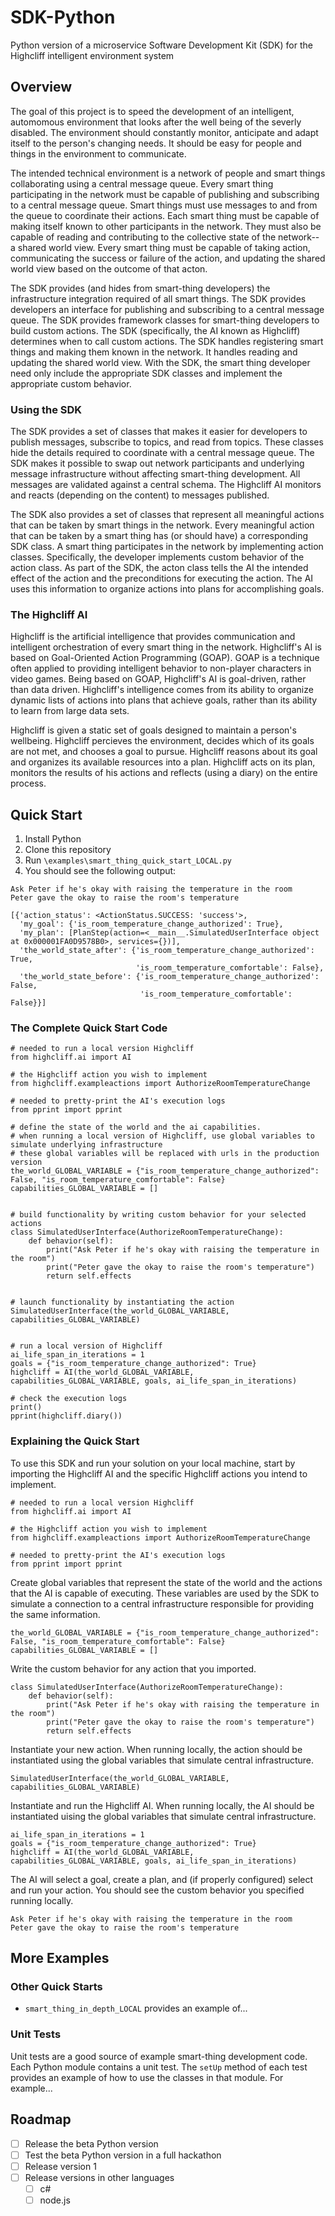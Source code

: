 # SDK-Python
Python version of a microservice Software Development Kit (SDK) for the Highcliff intelligent environment system

## Overview

The goal of this project is to speed the development of an intelligent, automomous environment that looks after the well being of the severly disabled. The environment should constantly monitor, anticipate and adapt itself to the person's changing needs. It should be easy for people and things in the environment to communicate.

The intended technical environment is a network of people and smart things collaborating using a central message queue. Every smart thing participating in the network must be capable of publishing and subscribing to a central message queue. Smart things must use messages to and from the queue to coordinate their actions. Each smart thing must be capable of making itself known to other participants in the network. They must also be capable of reading and contributing to the collective state of the network-- a shared world view. Every smart thing must be capable of taking action, communicating the success or failure of the action, and updating the shared world view based on the outcome of that acton.

The SDK provides (and hides from smart-thing developers) the infrastructure integration required of all smart things. The SDK provides developers an interface for publishing and subscribing to a central message queue. The SDK provides framework classes for smart-thing developers to build custom actions. The SDK (specifically, the AI known as Highcliff) determines when to call custom actions. The SDK handles registering smart things and making them known in the network. It handles reading and updating the shared world view. With the SDK, the smart thing developer need only include the appropriate SDK classes and implement the appropriate custom behavior.

### Using the SDK
The SDK provides a set of classes that makes it easier for developers to publish messages, subscribe to topics, and read from topics. These classes hide the details required to coordinate with a central message queue. The SDK makes it possible to swap out network participants and underlying message infrastructure without affecting smart-thing development. All messages are validated against a central schema. The Highcliff AI monitors and reacts (depending on the content) to messages published.

The SDK also provides a set of classes that represent all meaningful actions that can be taken by smart things in the network. Every meaningful action that can be taken by a smart thing has (or should have) a corresponding SDK class. A smart thing participates in the network by implementing action classes. Specifically, the developer implements custom behavior of the action class. As part of the SDK, the acton class tells the AI the intended effect of the action and the preconditions for executing the action. The AI uses this information to organize actions into plans for accomplishing goals.

### The Highcliff AI
Highcliff is the artificial intelligence that provides communication and intelligent orchestration of every smart thing in the network. Highcliff's AI is based on Goal-Oriented Action Programming (GOAP). GOAP is a technique often applied to providing intelligent behavior to non-player characters in video games. Being based on GOAP, Highcliff's AI is goal-driven, rather than data driven. Highcliff's intelligence comes from its ability to organize dynamic lists of actions into plans that achieve goals, rather than its ability to learn from large data sets.

Highcliff is given a static set of goals designed to maintain a person's wellbeing. Highcliff percieves the environment, decides which of its goals are not met, and chooses a goal to pursue. Highcliff reasons about its goal and organizes its available resources into a plan. Highcliff acts on its plan, monitors the results of his actions and reflects (using a diary) on the entire process.


## Quick Start
1. Install Python
1. Clone this repository
1. Run `\examples\smart_thing_quick_start_LOCAL.py`
1. You should see the following output:
```
Ask Peter if he's okay with raising the temperature in the room
Peter gave the okay to raise the room's temperature

[{'action_status': <ActionStatus.SUCCESS: 'success'>,
  'my_goal': {'is_room_temperature_change_authorized': True},
  'my_plan': [PlanStep(action=<__main__.SimulatedUserInterface object at 0x000001FA0D9578B0>, services={})],
  'the_world_state_after': {'is_room_temperature_change_authorized': True,
                            'is_room_temperature_comfortable': False},
  'the_world_state_before': {'is_room_temperature_change_authorized': False,
                             'is_room_temperature_comfortable': False}}]
```

### The Complete Quick Start Code

```
# needed to run a local version Highcliff
from highcliff.ai import AI

# the Highcliff action you wish to implement
from highcliff.exampleactions import AuthorizeRoomTemperatureChange

# needed to pretty-print the AI's execution logs
from pprint import pprint

# define the state of the world and the ai capabilities.
# when running a local version of Highcliff, use global variables to simulate underlying infrastructure
# these global variables will be replaced with urls in the production version
the_world_GLOBAL_VARIABLE = {"is_room_temperature_change_authorized": False, "is_room_temperature_comfortable": False}
capabilities_GLOBAL_VARIABLE = []


# build functionality by writing custom behavior for your selected actions
class SimulatedUserInterface(AuthorizeRoomTemperatureChange):
    def behavior(self):
        print("Ask Peter if he's okay with raising the temperature in the room")
        print("Peter gave the okay to raise the room's temperature")
        return self.effects


# launch functionality by instantiating the action
SimulatedUserInterface(the_world_GLOBAL_VARIABLE, capabilities_GLOBAL_VARIABLE)


# run a local version of Highcliff
ai_life_span_in_iterations = 1
goals = {"is_room_temperature_change_authorized": True}
highcliff = AI(the_world_GLOBAL_VARIABLE, capabilities_GLOBAL_VARIABLE, goals, ai_life_span_in_iterations)

# check the execution logs
print()
pprint(highcliff.diary())
```

### Explaining the Quick Start

To use this SDK and run your solution on your local machine, start by importing the Highcliff AI and the specific Highcliff actions you intend to implement.

```
# needed to run a local version Highcliff
from highcliff.ai import AI

# the Highcliff action you wish to implement
from highcliff.exampleactions import AuthorizeRoomTemperatureChange

# needed to pretty-print the AI's execution logs
from pprint import pprint
```

Create global variables that represent the state of the world and the actions that the AI is capable of executing. These variables are used by the SDK to simulate a connection to a central infrastructure responsible for providing the same information.

```
the_world_GLOBAL_VARIABLE = {"is_room_temperature_change_authorized": False, "is_room_temperature_comfortable": False}
capabilities_GLOBAL_VARIABLE = []
```

Write the custom behavior for any action that you imported.

```
class SimulatedUserInterface(AuthorizeRoomTemperatureChange):
    def behavior(self):
        print("Ask Peter if he's okay with raising the temperature in the room")
        print("Peter gave the okay to raise the room's temperature")
        return self.effects
```

Instantiate your new action. When running locally, the action should be instantiated using the global variables that simulate central infrastructure.

```
SimulatedUserInterface(the_world_GLOBAL_VARIABLE, capabilities_GLOBAL_VARIABLE)
```

Instantiate and run the Highcliff AI. When running locally, the AI should be instantiated uising the global variables that simulate central infrastructure.

```
ai_life_span_in_iterations = 1
goals = {"is_room_temperature_change_authorized": True}
highcliff = AI(the_world_GLOBAL_VARIABLE, capabilities_GLOBAL_VARIABLE, goals, ai_life_span_in_iterations)
```

The AI will select a goal, create a plan, and (if properly configured) select and run your action. You should see the custom behavior you specified running locally.

```
Ask Peter if he's okay with raising the temperature in the room
Peter gave the okay to raise the room's temperature
```

## More Examples
### Other Quick Starts
* `smart_thing_in_depth_LOCAL` provides an example of...

### Unit Tests
Unit tests are a good source of example smart-thing development code. Each Python module contains a unit test. The `setUp` method of each test provides an example of how to use the classes in that module. For example...

## Roadmap

- [ ] Release the beta Python version
- [ ] Test the beta Python version in a full hackathon
- [ ] Release version 1
- [ ] Release versions in other languages
  - [ ] c#
  - [ ] node.js
